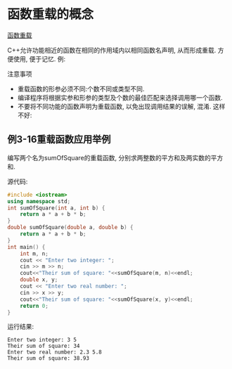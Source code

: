 # 函数重载的概念

[函数重载](https://www.xuetangx.com/learn/THU08091000247/THU08091000247/10322314/video/17397882)

C++允许功能相近的函数在相同的作用域内以相同函数名声明, 从而形成重载. 
方便使用, 便于记忆. 例:

注意事项

+ 重载函数的形参必须不同:个数不同或类型不同.
+ 编译程序将根据实参和形参的类型及个数的最佳匹配来选择调用哪一个函数.
+ 不要将不同功能的函数声明为重载函数, 以免出现调用结果的误解, 混淆. 这样不好:

## 例3-16重载函数应用举例

编写两个名为sumOfSquare的重载函数, 分别求两整数的平方和及两实数的平方和.

源代码:

```cpp
#include <iostream>
using namespace std;
int sumOfSquare(int a, int b) {
    return a * a + b * b;
}
double sumOfSquare(double a, double b) {
    return a * a + b * b;
}
int main() {
    int m, n;
    cout << "Enter two integer: ";
    cin >> m >> n;
    cout<<"Their sum of square: "<<sumOfSquare(m, n)<<endl;
    double x, y;
    cout << "Enter two real number: ";
    cin >> x >> y;
    cout<<"Their sum of square: "<<sumOfSquare(x, y)<<endl;
    return 0;
}
```

运行结果:

```log
Enter two integer: 3 5
Their sum of square: 34
Enter two real number: 2.3 5.8
Their sum of square: 38.93
```
